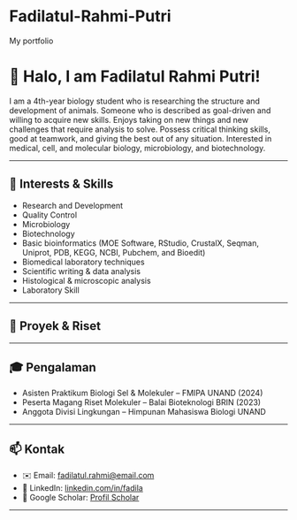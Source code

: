 # Fadilatul-Rahmi-Putri
My portfolio
# 👋 Halo, I am Fadilatul Rahmi Putri!
I am a 4th-year biology student who is researching the structure and development of animals. Someone who is described as goal-driven and willing to acquire new skills. Enjoys taking on new things and new challenges that require analysis to solve. Possess critical thinking skills, good at teamwork, and giving the best out of any situation. Interested in medical, cell, and molecular biology, microbiology, and biotechnology. 

---

## 🔬 Interests & Skills
- Research and Development
- Quality Control
- Microbiology
- Biotechnology
- Basic bioinformatics (MOE Software, RStudio, CrustalX, Seqman, Uniprot, PDB, KEGG, NCBI, Pubchem, and Bioedit)
- Biomedical laboratory techniques
- Scientific writing & data analysis
- Histological & microscopic analysis
- Laboratory Skill

---

## 💼 Proyek & Riset


---

## 🎓 Pengalaman
- Asisten Praktikum Biologi Sel & Molekuler – FMIPA UNAND (2024)
- Peserta Magang Riset Molekuler – Balai Bioteknologi BRIN (2023)
- Anggota Divisi Lingkungan – Himpunan Mahasiswa Biologi UNAND

---

## 📫 Kontak
- ✉️ Email: fadilatul.rahmi@email.com  
- 💼 LinkedIn: [linkedin.com/in/fadila](https://linkedin.com/in/fadila)  
- 🧠 Google Scholar: [Profil Scholar](https://scholar.google.com)

---
